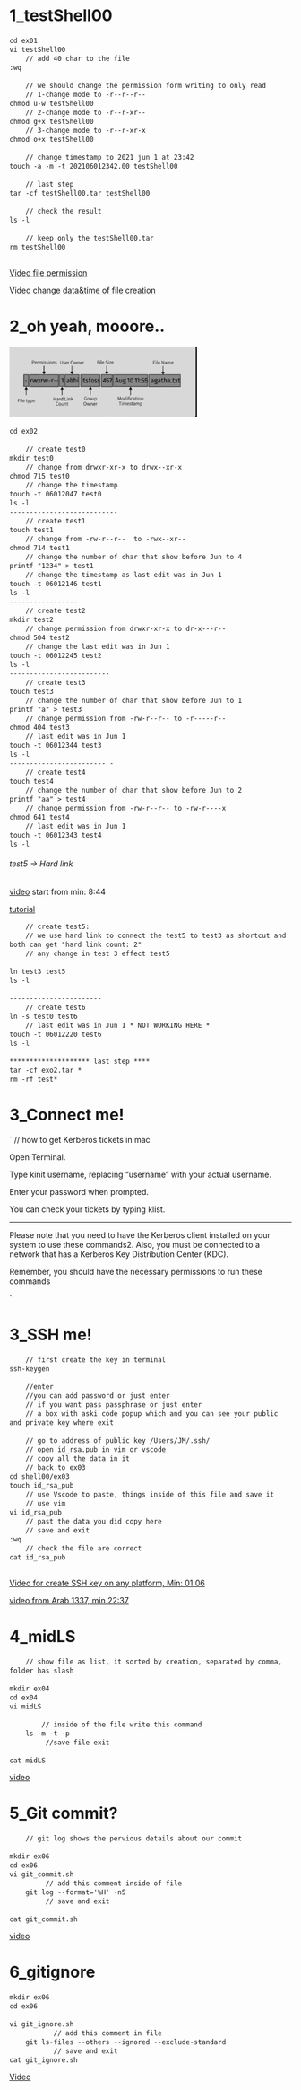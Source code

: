 # 1_testShell00

```
cd ex01
vi testShell00
    // add 40 char to the file
:wq

    // we should change the permission form writing to only read
    // 1-change mode to -r--r--r--
chmod u-w testShell00
    // 2-change mode to -r--r-xr--
chmod g+x testShell00
    // 3-change mode to -r--r-xr-x
chmod o+x testShell00

    // change timestamp to 2021 jun 1 at 23:42
touch -a -m -t 202106012342.00 testShell00

    // last step
tar -cf testShell00.tar testShell00

    // check the result
ls -l

    // keep only the testShell00.tar
rm testShell00


```

[Video file permission](https://youtu.be/JEtiMbiKp2Y?si=ohzcnq4AK0Lg_v5s&t=2471)

[Video change data&time of file creation](https://youtu.be/JEtiMbiKp2Y?si=OTIySHM7CGTKdm-Q&t=2724)

# 2_oh yeah, mooore..

![Terminal Out put](./Terminal-outPut.png)

```
cd ex02

    // create test0
mkdir test0
    // change from drwxr-xr-x to drwx--xr-x
chmod 715 test0
    // change the timestamp
touch -t 06012047 test0
ls -l
---------------------------
    // create test1
touch test1
    // change from -rw-r--r--  to -rwx--xr--
chmod 714 test1
    // change the number of char that show before Jun to 4
printf "1234" > test1
    // change the timestamp as last edit was in Jun 1
touch -t 06012146 test1
ls -l
-----------------
    // create test2
mkdir test2
    // change permission from drwxr-xr-x to dr-x---r--
chmod 504 test2
    // change the last edit was in Jun 1
touch -t 06012245 test2
ls -l
-------------------------
    // create test3
touch test3
    // change the number of char that show before Jun to 1
printf "a" > test3
    // change permission from -rw-r--r-- to -r-----r--
chmod 404 test3
    // last edit was in Jun 1
touch -t 06012344 test3
ls -l
------------------------ -
    // create test4
touch test4
    // change the number of char that show before Jun to 2
printf "aa" > test4
    // change permission from -rw-r--r-- to -rw-r----x
chmod 641 test4
    // last edit was in Jun 1
touch -t 06012343 test4
ls -l
```

###### test5 -> Hard link

[video](https://youtu.be/K5tYeMWj4Vc?si=pOoHj7M2jYgN87d9&t=524) start from min: 8:44

[tutorial](https://linuxhandbook.com/hard-link/)

```
    // create test5:
    // we use hard link to connect the test5 to test3 as shortcut and both can get "hard link count: 2"
    // any change in test 3 effect test5

ln test3 test5
ls -l

-----------------------
    // create test6
ln -s test0 test6
    // last edit was in Jun 1 * NOT WORKING HERE *
touch -t 06012220 test6
ls -l

******************** last step ****
tar -cf exo2.tar *
rm -rf test*
```

# 3_Connect me!

`
// how to get Kerberos tickets in mac

Open Terminal.

Type kinit username, replacing “username” with your actual username.

Enter your password when prompted.

You can check your tickets by typing klist.

---

Please note that you need to have the Kerberos client installed on your system to use these commands2. Also, you must be connected to a network that has a Kerberos Key Distribution Center (KDC).

Remember, you should have the necessary permissions to run these commands

`

# 3_SSH me!

```
    // first create the key in terminal
ssh-keygen

    //enter
    //you can add password or just enter
    // if you want pass passphrase or just enter
    // a box with aski code popup which and you can see your public and private key where exit

    // go to address of public key /Users/JM/.ssh/
    // open id_rsa.pub in vim or vscode
    // copy all the data in it
    // back to ex03
cd shell00/ex03
touch id_rsa_pub
    // use Vscode to paste, things inside of this file and save it
    // use vim
vi id_rsa_pub
    // past the data you did copy here
    // save and exit
:wq
    // check the file are correct
cat id_rsa_pub


```

[Video for create SSH key on any platform, Min: 01:06 ](https://youtu.be/oAbYL3bktMA?si=URsZq_OH2TN8xoBE&t=65)

[video from Arab 1337, min 22:37](https://youtu.be/K5tYeMWj4Vc?si=QRXzV9pcOUJXbqNl&t=1357)

# 4_midLS

```
    // show file as list, it sorted by creation, separated by comma, folder has slash

mkdir ex04
cd ex04
vi midLS

        // inside of the file write this command
    ls -m -t -p
         //save file exit

cat midLS

```

[video](https://youtu.be/h2JP2vyt6kU?si=9HWn9-VTZswGeH1M&t=481)

# 5_Git commit?

```
    // git log shows the pervious details about our commit

mkdir ex06
cd ex06
vi git_commit.sh
         // add this comment inside of file
    git log --format='%H' -n5
         // save and exit

cat git_commit.sh

```

[video](https://youtu.be/JI5cBi1LzXg?si=EXMnePV5SpllhM-2&t=184)

# 6_gitignore

```
mkdir ex06
cd ex06

vi git_ignore.sh
           // add this comment in file
    git ls-files --others --ignored --exclude-standard
           // save and exit
cat git_ignore.sh
```

[Video](https://youtu.be/icDgvKSWDgs?si=5KbjpMS_WADmKLON)
